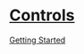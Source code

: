 # [Controls](https://docs.avaloniaui.net/docs/controls)
[Getting Started](https://docs.avaloniaui.net/docs/getting-started/programming-with-avalonia/controls-and-layouts)
